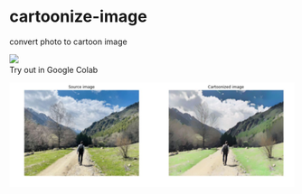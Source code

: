 # cartoonize-image
convert photo to cartoon image

<p align="left">
  <a href="https://colab.research.google.com/github/givkashi/cartoonize-image/blob/main/cartoonize_image.ipynb">
  <img src="https://colab.research.google.com/assets/colab-badge.svg"/>
  </a>
      <br>
   Try out in Google Colab
</p>

<p align="center">
  <img src="https://github.com/givkashi/cartoonize-image/blob/main/image1.JPG" />
</p>
